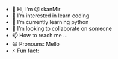- 👋 Hi, I’m @IskanMir
- 👀 I’m interested in learn coding
- 🌱 I’m currently learning python
- 💞️ I’m looking to collaborate on someone
- 📫 How to reach me ...
- 😄 Pronouns: Mello
- ⚡ Fun fact: 

<!---
IskanMir/IskanMir is a ✨ special ✨ repository because its `README.md` (this file) appears on your GitHub profile.
You can click the Preview link to take a look at your changes.
--->
